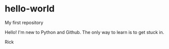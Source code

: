 # hello-world
My first repository

Hello! 
I'm new to Python and Github.  The only way to learn is to get stuck in.

Rick
